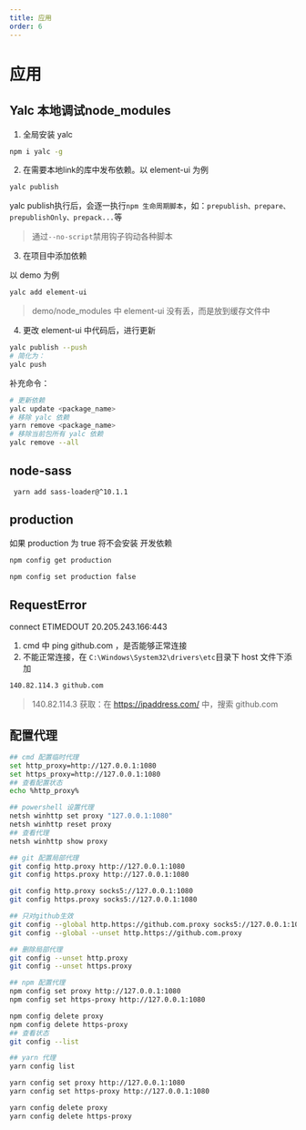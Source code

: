 ```yaml
---
title: 应用
order: 6
---
```


# 应用



## Yalc 本地调试node_modules

1. 全局安装 yalc

```bash
npm i yalc -g
```

2. 在需要本地link的库中发布依赖。以 element-ui 为例 

```bash
yalc publish
```

yalc publish执行后，会逐一执行`npm 生命周期脚本`，如：`prepublish、prepare、prepublishOnly、prepack...`等

> 通过`--no-script`禁用钩子钩动各种脚本

3. 在项目中添加依赖

以 demo 为例

```bash
yalc add element-ui
```

> demo/node_modules 中 element-ui 没有丢，而是放到缓存文件中

4. 更改 element-ui 中代码后，进行更新

```bash
yalc publish --push
# 简化为：
yalc push
```

补充命令：

```bash
# 更新依赖
yalc update <package_name>
# 移除 yalc 依赖
yarn remove <package_name>
# 移除当前包所有 yalc 依赖
yalc remove --all
```



## node-sass

```shell
 yarn add sass-loader@^10.1.1
```

## production

如果 production 为 true 将不会安装 开发依赖

```bash
npm config get production

npm config set production false
```

## RequestError

connect ETIMEDOUT 20.205.243.166:443

1. cmd 中 ping github.com ，是否能够正常连接
2. 不能正常连接，在 `C:\Windows\System32\drivers\etc`目录下 host 文件下添加

```bash
140.82.114.3 github.com
```

> 140.82.114.3 获取：在 https://ipaddress.com/ 中，搜索 github.com

## 配置代理

```bash
## cmd 配置临时代理
set http_proxy=http://127.0.0.1:1080
set https_proxy=http://127.0.0.1:1080
## 查看配置状态
echo %http_proxy%

## powershell 设置代理
netsh winhttp set proxy "127.0.0.1:1080"
netsh winhttp reset proxy
## 查看代理
netsh winhttp show proxy

## git 配置局部代理
git config http.proxy http://127.0.0.1:1080
git config https.proxy http://127.0.0.1:1080

git config http.proxy socks5://127.0.0.1:1080
git config https.proxy socks5://127.0.0.1:1080

## 只对github生效
git config --global http.https://github.com.proxy socks5://127.0.0.1:1080
git config --global --unset http.https://github.com.proxy

## 删除局部代理
git config --unset http.proxy
git config --unset https.proxy

## npm 配置代理
npm config set proxy http://127.0.0.1:1080
npm config set https-proxy http://127.0.0.1:1080

npm config delete proxy
npm config delete https-proxy
## 查看状态
git config --list

## yarn 代理
yarn config list

yarn config set proxy http://127.0.0.1:1080
yarn config set https-proxy http://127.0.0.1:1080

yarn config delete proxy
yarn config delete https-proxy
```
